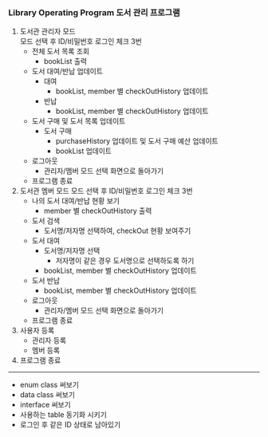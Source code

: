 ### Library Operating Program 도서 관리 프로그램

1) 도서관 관리자 모드  
   모드 선택 후 ID/비밀번호 로그인 체크 3번
    - 전체 도서 목록 조회
        - bookList 출력
    - 도서 대여/반납 업데이트
        - 대여
            - bookList, member 별 checkOutHistory 업데이트
        - 반납
            - bookList, member 별 checkOutHistory 업데이트
    - 도서 구매 및 도서 목록 업데이트
        - 도서 구매
            - purchaseHistory 업데이트 및 도서 구매 예산 업데이트
            - bookList 업데이트
    - 로그아웃
        - 관리자/멤버 모드 선택 화면으로 돌아가기
    - 프로그램 종료
2) 도서관 멤버 모드
   모드 선택 후 ID/비밀번호 로그인 체크 3번
    - 나의 도서 대여/반납 현황 보기
        - member 별 checkOutHistory 출력
    - 도서 검색
        - 도서명/저자명 선택하여, checkOut 현황 보여주기
    - 도서 대여
        - 도서명/저자명 선택
            - 저자명이 같은 경우 도서명으로 선택하도록 하기
        - bookList, member 별 checkOutHistory 업데이트
    - 도서 반납
        - bookList, member 별 checkOutHistory 업데이트
    - 로그아웃
        - 관리자/멤버 모드 선택 화면으로 돌아가기
    - 프로그램 종료
3) 사용자 등록
    - 관리자 등록
    - 멤버 등록
4) 프로그램 종료

--------

- enum class 써보기
- data class 써보기
- interface 써보기
- 사용하는 table 동기화 시키기
- 로그인 후 같은 ID 상태로 남아있기
